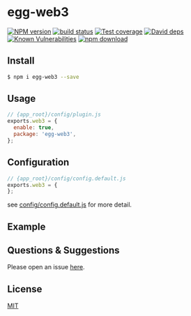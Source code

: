# egg-web3

[![NPM version][npm-image]][npm-url]
[![build status][travis-image]][travis-url]
[![Test coverage][codecov-image]][codecov-url]
[![David deps][david-image]][david-url]
[![Known Vulnerabilities][snyk-image]][snyk-url]
[![npm download][download-image]][download-url]

[npm-image]: https://img.shields.io/npm/v/egg-web3.svg?style=flat-square
[npm-url]: https://npmjs.org/package/egg-web3
[travis-image]: https://img.shields.io/travis/eggjs/egg-web3.svg?style=flat-square
[travis-url]: https://travis-ci.org/eggjs/egg-web3
[codecov-image]: https://img.shields.io/codecov/c/github/eggjs/egg-web3.svg?style=flat-square
[codecov-url]: https://codecov.io/github/eggjs/egg-web3?branch=master
[david-image]: https://img.shields.io/david/eggjs/egg-web3.svg?style=flat-square
[david-url]: https://david-dm.org/eggjs/egg-web3
[snyk-image]: https://snyk.io/test/npm/egg-web3/badge.svg?style=flat-square
[snyk-url]: https://snyk.io/test/npm/egg-web3
[download-image]: https://img.shields.io/npm/dm/egg-web3.svg?style=flat-square
[download-url]: https://npmjs.org/package/egg-web3

<!--
Description here.
-->

## Install

```bash
$ npm i egg-web3 --save
```

## Usage

```js
// {app_root}/config/plugin.js
exports.web3 = {
  enable: true,
  package: 'egg-web3',
};
```

## Configuration

```js
// {app_root}/config/config.default.js
exports.web3 = {
};
```

see [config/config.default.js](config/config.default.js) for more detail.

## Example

<!-- example here -->

## Questions & Suggestions

Please open an issue [here](https://github.com/eggjs/egg/issues).

## License

[MIT](LICENSE)

